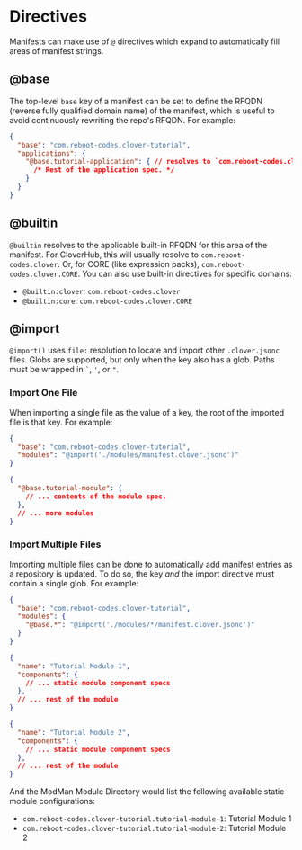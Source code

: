 # Directives

Manifests can make use of `@` directives which expand to automatically fill areas of manifest strings.

## @base

The top-level `base` key of a manifest can be set to define the RFQDN (reverse fully qualified domain name) of the manifest, which is useful to avoid continuously rewriting the repo's RFQDN. For example:

```json
{
  "base": "com.reboot-codes.clover-tutorial",
  "applications": {
    "@base.tutorial-application": { // resolves to `com.reboot-codes.clover-tutorial.tutorial-application`
      /* Rest of the application spec. */ 
    }
  }
}
```

## @builtin

`@builtin` resolves to the applicable built-in RFQDN for this area of the manifest. For CloverHub, this will usually resolve to `com.reboot-codes.clover`. Or, for CORE (like expression packs), `com.reboot-codes.clover.CORE`. You can also use built-in directives for specific domains:

- `@builtin:clover`: `com.reboot-codes.clover`
- `@builtin:core`: `com.reboot-codes.clover.CORE`

## @import

`@import()` uses `file:` resolution to locate and import other `.clover.jsonc` files. Globs are supported, but only when the key also has a glob. Paths must be wrapped in <code>\`</code>, `'`, or `"`.

### Import One File

When importing a single file as the value of a key, the root of the imported file is that key. For example:

```json title="repo/manifest.clover.jsonc"
{
  "base": "com.reboot-codes.clover-tutorial",
  "modules": "@import('./modules/manifest.clover.jsonc')"
}
```

```json title="repo/modules/manifest.clover.jsonc"
{
  "@base.tutorial-module": {
    // ... contents of the module spec.
  },
  // ... more modules
}
```

### Import Multiple Files

Importing multiple files can be done to automatically add manifest entries as a repository is updated. To do so, the key *and* the import directive must contain a single glob. For example:

```json title="repo/manifest.clover.jsonc"
{
  "base": "com.reboot-codes.clover-tutorial",
  "modules": {
    "@base.*": "@import('./modules/*/manifest.clover.jsonc')"
  }
}
```

```json title="repo/modules/tutorial-module-1/manifest.clover.jsonc"
{
  "name": "Tutorial Module 1",
  "components": {
    // ... static module component specs
  },
  // ... rest of the module
}
```

```json title="repo/modules/tutorial-module-2/manifest.clover.jsonc"
{
  "name": "Tutorial Module 2",
  "components": {
    // ... static module component specs
  },
  // ... rest of the module
}
```

And the ModMan Module Directory would list the following available static module configurations:

- `com.reboot-codes.clover-tutorial.tutorial-module-1`: Tutorial Module 1
- `com.reboot-codes.clover-tutorial.tutorial-module-2`: Tutorial Module 2
